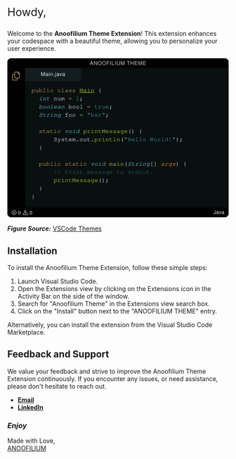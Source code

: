 <link rel="preconnect" href="https://fonts.googleapis.com">
<link rel="preconnect" href="https://fonts.gstatic.com" crossorigin>
<link href="https://fonts.googleapis.com/css2?family=Saira+Stencil+One&display=swap" rel="stylesheet">

<p style="font-size:25px">Howdy,</p>

Welcome to the **Anoofilium Theme Extension**! This extension enhances your codespace with a beautiful theme, allowing you to personalize your user experience.

<img src="images/anoofilium-theme.png" alt="sample">

**_Figure Source:_** [VSCode Themes](https://vscodethemes.com/e/anoofilium.anoofilium-theme/anoofilium-theme?language=java)

## Installation

To install the Anoofilium Theme Extension, follow these simple steps:

1. Launch Visual Studio Code.
1. Open the Extensions view by clicking on the Extensions icon in the Activity Bar on the side of the window.
1. Search for "Anoofilium Theme" in the Extensions view search box.
1. Click on the "Install" button next to the "ANOOFILIUM THEME" entry.

Alternatively, you can install the extension from the Visual Studio Code Marketplace.

## Feedback and Support

We value your feedback and strive to improve the Anoofilium Theme Extension continuously. If you encounter any issues, or need assistance, please don't hesitate to reach out.

- **[Email](mailTo:anuabdulkadar@gmail.com)**
- **[LinkedIn](https://www.linkedin.com/in/anoof-abdul-kadar-883433147/)**

### **_Enjoy_**

Made with Love,<br>
[ANOOFILIUM](https://github.com/ANU1o)
